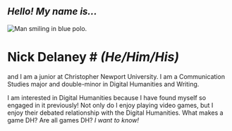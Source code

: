 ## _Hello! My name is..._
![Man smiling in blue polo.](https://nickpdel.github.io/COMM350-Blogs/IMG_9252.jpeg)
# Nick Delaney # _(He/Him/His)_

and I am a junior at Christopher Newport University. I am a Communication Studies major and double-minor in Digital Humanities and Writing.

I am interested in Digital Humanities because I have found myself so engaged in it previously! Not only do I enjoy playing video games, but I enjoy their debated relationship with the Digital Humanities. What makes a game DH? Are all games DH? _I want to know!_

